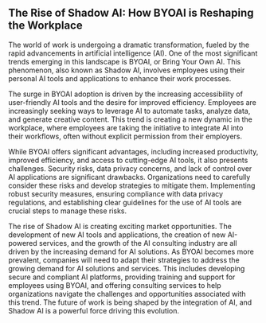 ## The Rise of Shadow AI: How BYOAI is Reshaping the Workplace

The world of work is undergoing a dramatic transformation, fueled by the rapid advancements in artificial intelligence (AI). One of the most significant trends emerging in this landscape is BYOAI, or Bring Your Own AI.  This phenomenon, also known as Shadow AI, involves employees using their personal AI tools and applications to enhance their work processes. 

The surge in BYOAI adoption is driven by the increasing accessibility of user-friendly AI tools and the desire for improved efficiency. Employees are increasingly seeking ways to leverage AI to automate tasks, analyze data, and generate creative content. This trend is creating a new dynamic in the workplace, where employees are taking the initiative to integrate AI into their workflows, often without explicit permission from their employers.

While BYOAI offers significant advantages, including increased productivity, improved efficiency, and access to cutting-edge AI tools, it also presents challenges. Security risks, data privacy concerns, and lack of control over AI applications are significant drawbacks. Organizations need to carefully consider these risks and develop strategies to mitigate them. Implementing robust security measures, ensuring compliance with data privacy regulations, and establishing clear guidelines for the use of AI tools are crucial steps to manage these risks.

The rise of Shadow AI is creating exciting market opportunities. The development of new AI tools and applications, the creation of new AI-powered services, and the growth of the AI consulting industry are all driven by the increasing demand for AI solutions. As BYOAI becomes more prevalent, companies will need to adapt their strategies to address the growing demand for AI solutions and services. This includes developing secure and compliant AI platforms, providing training and support for employees using BYOAI, and offering consulting services to help organizations navigate the challenges and opportunities associated with this trend.  The future of work is being shaped by the integration of AI, and Shadow AI is a powerful force driving this evolution.